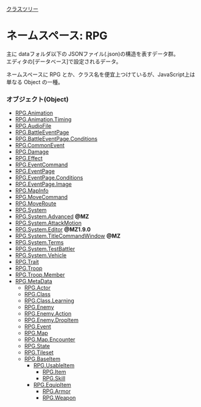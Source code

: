 [クラスツリー](index.md)

# ネームスペース: RPG

主に dataフォルダ以下の JSONファイル(.json)の構造を表すデータ群。<br />
エディタの[データベース]で設定されるデータ。

ネームスペースに RPG とか、クラス名を便宜上つけているが、JavaScript上は単なる Object の一種。

### オブジェクト(Object)

* [RPG.Animation](RPG.Animation.md)
* [RPG.Animation.Timing](RPG.Animation.Timing.md)
* [RPG.AudioFile](RPG.AudioFile.md)
* [RPG.BattleEventPage](RPG.BattleEventPage.md) 
* [RPG.BattleEventPage.Conditions](RPG.BattleEventPage.Conditions.md)
* [RPG.CommonEvent](RPG.CommonEvent.md)
* [RPG.Damage](RPG.Damage.md)
* [RPG.Effect](RPG.Effect.md)
* [RPG.EventCommand](RPG.EventCommand.md)
* [RPG.EventPage](RPG.EventPage.md) 
* [RPG.EventPage.Conditions](RPG.EventPage.Conditions.md)
* [RPG.EventPage.Image](RPG.EventPage.Image.md)
* [RPG.MapInfo](RPG.MapInfo.md)
* [RPG.MoveCommand](RPG.MoveCommand.md)
* [RPG.MoveRoute](RPG.MoveRoute.md)
* [RPG.System](RPG.System.md)
* [RPG.System.Advanced](RPG.System.Advanced.md) **@MZ**
* [RPG.System.AttackMotion](RPG.System.AttackMotion.md)
* [RPG.System.Editor](RPG.System.Editor.md) **@MZ1.9.0**
* [RPG.System.TitleCommandWindow](RPG.System.TitleCommandWindow.md) **@MZ** 
* [RPG.System.Terms](RPG.System.Terms.md)
* [RPG.System.TestBattler](RPG.System.TestBattler.md)
* [RPG.System.Vehicle](RPG.System.Vehicle.md)
* [RPG.Trait](RPG.Trait.md)
* [RPG.Troop](RPG.Troop.md) 
* [RPG.Troop.Member](RPG.Troop.Member.md)
* [RPG.MetaData](RPG.MetaData.md)
	* [RPG.Actor](RPG.Actor.md)
	* [RPG.Class](RPG.Class.md)
	* [RPG.Class.Learning](RPG.Class.Learning.md)
	* [RPG.Enemy](RPG.Enemy.md)
	* [RPG.Enemy.Action](RPG.Enemy.Action.md)
	* [RPG.Enemy.DropItem](RPG.Enemy.DropItem.md)
	* [RPG.Event](RPG.Event.md)
	* [RPG.Map](RPG.Map.md)
	* [RPG.Map.Encounter](RPG.Map.Encounter.md)
	* [RPG.State](RPG.State.md)
	* [RPG.Tileset](RPG.Tileset.md)
	* [RPG.BaseItem](RPG.BaseItem.md)
		* [RPG.UsableItem](RPG.UsableItem.md)
			* [RPG.Item](RPG.Item.md)
			* [RPG.Skill](RPG.Skill.md)
		* [RPG.EquipItem](RPG.EquipItem.md)
			* [RPG.Armor](RPG.Armor.md)
			* [RPG.Weapon](RPG.Weapon.md)

